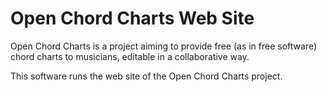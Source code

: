 Open Chord Charts Web Site
==========================

Open Chord Charts is a project aiming to provide free (as in free software) chord charts to musicians,
editable in a collaborative way.

This software runs the web site of the Open Chord Charts project.
